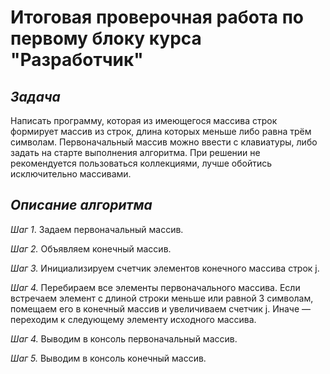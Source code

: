 # **Итоговая проверочная работа по первому блоку курса "Разработчик"**
## ***Задача***
Написать программу, которая из имеющегося массива строк формирует массив из строк, длина которых меньше либо равна трём символам. Первоначальный массив можно ввести с клавиатуры, либо задать на старте выполнения алгоритма. При решении не рекомендуется пользоваться коллекциями, лучше обойтись исключительно массивами.

## ***Описание алгоритма***

*Шаг 1*. Задаем первоначальный массив.

*Шаг 2.* Объявляем конечный массив.

*Шаг 3.* Инициализируем счетчик элементов конечного массива строк j. 

*Шаг 4.* Перебираем все элементы первоначального массива. Если встречаем элемент с длиной строки меньше или равной 3 символам, помещаем его в конечный массив и увеличиваем счетчик j.
Иначе — переходим к следующему элементу исходного массива.

*Шаг 4.* Выводим в консоль первоначальный массив.

*Шаг 5.* Выводим в консоль конечный массив.

